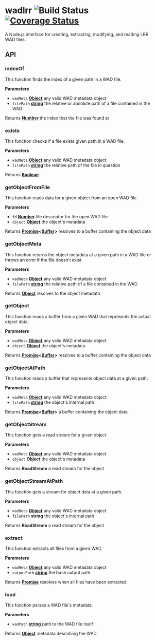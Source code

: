 # wadlrr ![Build Status](https://travis-ci.com/marcbizal/wadlrr.svg?token=mABEpk1bXrf7VZkfebmt&branch=master) [![Coverage Status](https://coveralls.io/repos/github/marcbizal/wadlrr/badge.svg?branch=master)](https://coveralls.io/github/marcbizal/wadlrr?branch=master)

A Node.js interface for creating, extracting, modifying, and reading LRR WAD files.

## API

<!-- Generated by documentation.js. Update this documentation by updating the source code. -->

### indexOf

This function finds the index of a given path in a WAD file.

**Parameters**

-   `wadMeta` **[Object](https://developer.mozilla.org/en-US/docs/Web/JavaScript/Reference/Global_Objects/Object)** any valid WAD metadata object
-   `filePath` **[string](https://developer.mozilla.org/en-US/docs/Web/JavaScript/Reference/Global_Objects/String)** the relative or absolute path of a file contained in the WAD

Returns **[Number](https://developer.mozilla.org/en-US/docs/Web/JavaScript/Reference/Global_Objects/Number)** the index that the file was found at

### exists

This function checks if a file exists given path in a WAD file.

**Parameters**

-   `wadMeta` **[Object](https://developer.mozilla.org/en-US/docs/Web/JavaScript/Reference/Global_Objects/Object)** any valid WAD metadata object
-   `filePath` **[string](https://developer.mozilla.org/en-US/docs/Web/JavaScript/Reference/Global_Objects/String)** the relative path of the file in question

Returns **[Boolean](https://developer.mozilla.org/en-US/docs/Web/JavaScript/Reference/Global_Objects/Boolean)**

### getObjectFromFile

This function reads data for a given object from an open WAD file.

**Parameters**

-   `fd` **[Number](https://developer.mozilla.org/en-US/docs/Web/JavaScript/Reference/Global_Objects/Number)** file descriptor for the open WAD file
-   `object` **[Object](https://developer.mozilla.org/en-US/docs/Web/JavaScript/Reference/Global_Objects/Object)** the object's metadata

Returns **[Promise](https://developer.mozilla.org/en-US/docs/Web/JavaScript/Reference/Global_Objects/Promise)&lt;[Buffer](https://nodejs.org/api/buffer.html)>** resolves to a buffer containing the object data

### getObjectMeta

This function returns the object metadata at a given path in a WAD file
or throws an error if the file doesn't exist.

**Parameters**

-   `wadMeta` **[Object](https://developer.mozilla.org/en-US/docs/Web/JavaScript/Reference/Global_Objects/Object)** any valid WAD metadata object
-   `filePath` **[string](https://developer.mozilla.org/en-US/docs/Web/JavaScript/Reference/Global_Objects/String)** the relative path of a file contained in the WAD

Returns **[Object](https://developer.mozilla.org/en-US/docs/Web/JavaScript/Reference/Global_Objects/Object)** resolves to the object metadata

### getObject

This function reads a buffer from a given WAD that represents the actual object data.

**Parameters**

-   `wadMeta` **[Object](https://developer.mozilla.org/en-US/docs/Web/JavaScript/Reference/Global_Objects/Object)** any valid WAD metadata object
-   `object` **[Object](https://developer.mozilla.org/en-US/docs/Web/JavaScript/Reference/Global_Objects/Object)** the object's metadata

Returns **[Promise](https://developer.mozilla.org/en-US/docs/Web/JavaScript/Reference/Global_Objects/Promise)&lt;[Buffer](https://nodejs.org/api/buffer.html)>** resolves to a buffer containing the object data

### getObjectAtPath

This function reads a buffer that represents object data at a given path.

**Parameters**

-   `wadMeta` **[Object](https://developer.mozilla.org/en-US/docs/Web/JavaScript/Reference/Global_Objects/Object)** any valid WAD metadata object
-   `filePath` **[string](https://developer.mozilla.org/en-US/docs/Web/JavaScript/Reference/Global_Objects/String)** the object's internal path

Returns **[Promise](https://developer.mozilla.org/en-US/docs/Web/JavaScript/Reference/Global_Objects/Promise)&lt;[Buffer](https://nodejs.org/api/buffer.html)>** a buffer containing the object data

### getObjectStream

This function gets a read stream for a given object

**Parameters**

-   `wadMeta` **[Object](https://developer.mozilla.org/en-US/docs/Web/JavaScript/Reference/Global_Objects/Object)** any valid WAD metadata object
-   `object` **[Object](https://developer.mozilla.org/en-US/docs/Web/JavaScript/Reference/Global_Objects/Object)** the object's metadata

Returns **ReadStream** a read stream for the object

### getObjectStreamAtPath

This function gets a stream for object data at a given path.

**Parameters**

-   `wadMeta` **[Object](https://developer.mozilla.org/en-US/docs/Web/JavaScript/Reference/Global_Objects/Object)** any valid WAD metadata object
-   `filePath` **[string](https://developer.mozilla.org/en-US/docs/Web/JavaScript/Reference/Global_Objects/String)** the object's internal path

Returns **ReadStream** a read stream for the object

### extract

This function extracts all files from a given WAD.

**Parameters**

-   `wadMeta` **[Object](https://developer.mozilla.org/en-US/docs/Web/JavaScript/Reference/Global_Objects/Object)** any valid WAD metadata object
-   `outputPath` **[string](https://developer.mozilla.org/en-US/docs/Web/JavaScript/Reference/Global_Objects/String)** the base output path

Returns **[Promise](https://developer.mozilla.org/en-US/docs/Web/JavaScript/Reference/Global_Objects/Promise)** resolves when all files have been extracted

### load

This function parses a WAD file's metadata.

**Parameters**

-   `wadPath` **[string](https://developer.mozilla.org/en-US/docs/Web/JavaScript/Reference/Global_Objects/String)** path to the WAD file itself

Returns **[Object](https://developer.mozilla.org/en-US/docs/Web/JavaScript/Reference/Global_Objects/Object)** metadata describing the WAD
